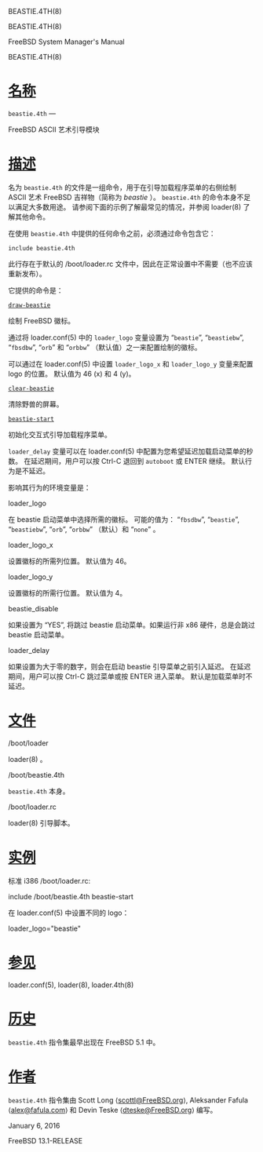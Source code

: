   BEASTIE.4TH(8)  

BEASTIE.4TH(8)

FreeBSD System Manager's Manual

BEASTIE.4TH(8)

[名称](#__u540D___u79F0_)
=======================

`beastie.4th` —

FreeBSD ASCII 艺术引导模块

[描述](#__u63CF___u8FF0_)
=======================

名为 `beastie.4th` 的文件是一组命令，用于在引导加载程序菜单的右侧绘制 ASCII 艺术 FreeBSD 吉祥物（简称为 _beastie_ ）。 `beastie.4th` 的命令本身不足以满足大多数用途。 请参阅下面的示例了解最常见的情况，并参阅 loader(8) 了解其他命令。

在使用 `beastie.4th` 中提供的任何命令之前，必须通过命令包含它：

`include beastie.4th`

此行存在于默认的 /boot/loader.rc 文件中，因此在正常设置中不需要（也不应该重新发布）。

它提供的命令是：

[`draw-beastie`](#draw-beastie)

绘制 FreeBSD 徽标。

通过将 loader.conf(5) 中的 `loader_logo` 变量设置为 “`beastie`”, “`beastiebw`”, “`fbsdbw`”, “`orb`” 和 “`orbbw`” （默认值）之一来配置绘制的徽标。

可以通过在 loader.conf(5) 中设置 `loader_logo_x` 和 `loader_logo_y` 变量来配置 logo 的位置。 默认值为 46 (x) 和 4 (y)。

[`clear-beastie`](#clear-beastie)

清除野兽的屏幕。

[`beastie-start`](#beastie-start)

初始化交互式引导加载程序菜单。

`loader_delay` 变量可以在 loader.conf(5) 中配置为您希望延迟加载启动菜单的秒数。 在延迟期间，用户可以按 Ctrl-C 退回到 `autoboot` 或 ENTER 继续。 默认行为是不延迟。

影响其行为的环境变量是：

loader\_logo

在 beastie 启动菜单中选择所需的徽标。 可能的值为： “`fbsdbw`”, “`beastie`”, “`beastiebw`”, “`orb`”, “`orbbw`” （默认）和 “`none`” 。

loader\_logo\_x

设置徽标的所需列位置。 默认值为 46。

loader\_logo\_y

设置徽标的所需行位置。 默认值为 4。

beastie\_disable

如果设置为 “YES”, 将跳过 beastie 启动菜单。如果运行非 x86 硬件，总是会跳过 beastie 启动菜单。

loader\_delay

如果设置为大于零的数字，则会在启动 beastie 引导菜单之前引入延迟。 在延迟期间，用户可以按 Ctrl-C 跳过菜单或按 ENTER 进入菜单。 默认是加载菜单时不延迟。

[文件](#__u6587___u4EF6_)
=======================

/boot/loader

loader(8) 。

/boot/beastie.4th

`beastie.4th` 本身。

/boot/loader.rc

loader(8) 引导脚本。

[实例](#__u5B9E___u4F8B_)
=======================

标准 i386 /boot/loader.rc:

include /boot/beastie.4th beastie-start 

在 loader.conf(5) 中设置不同的 logo：

loader\_logo="beastie" 

[参见](#__u53C2___u89C1_)
=======================

loader.conf(5), loader(8), loader.4th(8)

[历史](#__u5386___u53F2_)
=======================

`beastie.4th` 指令集最早出现在 FreeBSD 5.1 中。

[作者](#__u4F5C___u8005_)
=======================

`beastie.4th` 指令集由 Scott Long ⟨scottl@FreeBSD.org⟩, Aleksander Fafula ⟨alex@fafula.com⟩ 和 Devin Teske ⟨dteske@FreeBSD.org⟩ 编写。

January 6, 2016

FreeBSD 13.1-RELEASE